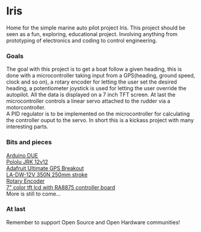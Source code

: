 # Iris

Home for the simple marine auto pilot project Iris. This project should be seen as a fun, exploring, educational project. Involving anything from prototyping of electronics and coding to control engineering. 

### Goals

The goal with this project is to get a boat follow a given heading, this is done with a microcontroller taking input from a GPS(heading, ground speed, clock and so on), a rotary encoder for letting the user set the desired heading, a potentiometer joystick is used for letting the user override the autopilot. All the data is displayed on a 7 inch TFT screen. At last the microcontroller controls a linear servo attached to the rudder via a motorcontroller.  
A PID regulator is to be implemented on the microcontroller for calculating the controller ouput to the servo.
In short this is a kickass project with many interesting parts.

### Bits and pieces
[Arduino DUE](http://arduino.cc/en/Main/arduinoBoardDue)  
[Pololu JRK 12v12](http://www.pololu.com/product/1393)  
[Adafruit Ultimate GPS Breakout](http://www.adafruit.com/products/746)  
[LA-DW-12V 350N 250mm stroke](http://www.actuatorlinear.com/index.php?_m=mod_product&_a=view&p_id=238)  
[Rotary Encoder](https://www.sparkfun.com/products/10982)  
[7" color tft lcd with RA8875 controller board](http://www.buydisplay.com/default/7-inch-lcd-module-capacitive-touch-screen-panel-i2c-spi-serial)  
More is still to come...

### At last
Remember to support Open Source and Open Hardware communities!

